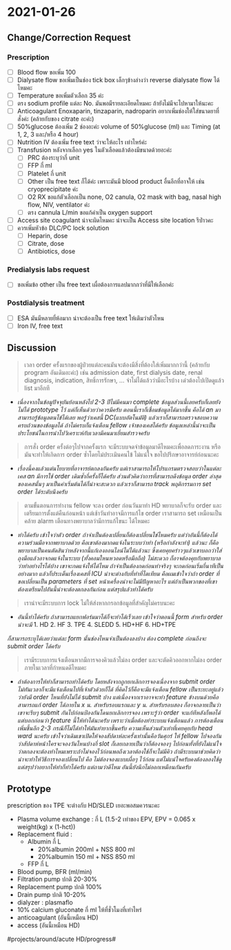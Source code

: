# 2021-01-26
## Change/Correction Request
### Prescription
- [ ] Blood flow ขอเพิ่ม 100
- [ ] Dialysate flow  ขอเพิ่มเป็นช่อง tick box เล็กๆข้างล่างว่า reverse dialysate flow ได้ไหมคะ
- [ ] Temperature ขอเพิ่มตัวเลือก 35 ค่ะ
- [ ] ตรง sodium profile แต่ละ No. มันพอมีรายละเอียดไหมคะ ถ้ายังไม่มีจะไปหามาให้นะคะ
- [ ] Anticoagulant Enoxaparin, tinzaparin, nadroparin อยากเพิ่มช่องให้ใส่ขนาดยาที่สั่งค่ะ (คล้ายกับของ citrate อะค่ะ)
- [ ] 50%glucose ต้องเพิ่ม 2 ช่องอะค่ะ volume of 50%glucose (ml) และ Timing (at 1, 2, 3 และ/หรือ 4 hour) 
- [ ] Nutrition IV ต้องเพิ่ม free text ว่าจะให้อะไร เท่าไหร่ค่ะ
- [ ] Transfusion หลังจากเลือก yes ในตัวเลือดแล้วต้องมีขนาดด้วยอะค่ะ
    - [ ] PRC ต้องระบุว่ากี่ unit
    - [ ] FFP กี่ ml
    - [ ] Platelet กี่ unit
    - [ ] Other เป็น free text ก็ได้ค่ะ เพราะมันมี blood product อื่นอีกที่อาจให้ เช่น cryoprecipitate ค่ะ
    - [ ] O2 RX ขอแก้ตัวเลือกเป็น none, O2 canula, O2 mask with bag, nasal high flow, NIV, ventilator ค่ะ
    - [ ] ตรง cannula L/min ขอแก้คำเป็น oxygen support
- [ ] Access site coagulant น่าจะผิดไหมคะ น่าจะเป็น Access site location รึป่าวคะ
- [ ] ควรเพิ่มหัวข้อ DLC/PC lock solution
    - [ ] Heparin, dose
    - [ ] Citrate, dose
    - [ ]  Antibiotics, dose

### Predialysis labs request
- [ ] ขอเพิ่มข้อ other เป็น free text เผื่อต้องการแลปมากกว่าที่มีให้เลือกค่ะ

### Postdialysis treatment
- [ ] ESA มันมีหลายยี่ห้อมาก น่าจะต้องเป็น free text ให้เติมว่าตัวไหน
- [ ] Iron IV, free text

## Discussion
> เวลา order ครั้งแรกของผู้ป่วยแต่ละคนมันจะต้องมีสิ่งที่ต้องใส่เพิ่มมากกว่านี้ (คล้ายกับ program อันเดิมอะค่ะ) เช่น admission date, first dialysis date, renal diagnosis, indication, สิทธิ์การรักษา, … จำไม่ได้แล้วว่ามีอะไรบ้าง เด๋วต้องไปเปิดดูแล้ว list มาอีกที  
> 
   * _เนื่องจากในข้อมูปัจจุบันย้อนหลังไป 2-3 ปีไม่มีคนมา complete ข้อมูลส่วนนี้เลยครับก็เลยยังไม่ได้ prototype ไว้ แต่ก็เห็นด้วยว่าควรมีครับ ตอนนี้เราก็เชื่อมข้อมูลได้มากขึ้น คือได้ an มาสามารถรู้ข้อมูลตนไข้ได้เลย พอรู้ว่าเคสนี้ DC(แบบอัตโนมัติ) แล้วเราก็สามารถตรวจสอบความครบถ้วนของข้อมูลได้ ถ้าไม่ครบก็แจ้งเตือน fellow เจ้าของเคสได้ครับ ข้อมูลเหล่านี้น่าจะเป็นประโยชน์ในการนำไปวิเคราะห์กับเวลามีคนมาเยี่ยมสำรวจครับ_
    
> การสั่ง order ครั้งต่อๆไปจากครั้งแรก จะมีระบบจดจำข้อมูลมาดีไหมคะเพื่อลดภาระงาน หรือมันจะทำให้เกิดการ order ซ้ำโดยไม่ประเมินคนไข้ ไม่แน่ใจ ขอไปปรึกษาอาจารย์ก่อนนะคะ  
   * _เรื่องนี้คงแล้วแต่นโยบายที่อาจารย์ตกลงกันครับ แต่เราสามารถให้โปรแกรมตรวจสอบว่าในแต่ละเคส an มีการใช้ order เดิมซ้ำกี่ครั้งก็ได้ครับ ส่วนตัวคิดว่าการที่สามารถดึงข้อมูล order ล่าสุดของเคสนั้นๆ มาเป็นค่าเริ่มต้นได้ก็น่าจะสะดวก แล้วเราก็สามารถ track พฤติกรรมการ set order ได้ระดับนึงครับ_

> ตามขั้นตอนการทำงาน fellow จะลง order ก่อนวันมาทำ HD พยาบาลก็จะรับ order และเตรียมการตั้งแต่คืนก่อนหน้า แต่เช้าวันทำอาจมีการแก้ไข order เราสามารถ set เหมือนเป็นคล้าย alarm เตือนทางพยาบาลว่ามีการแก้ไขนะ ได้ไหมคะ  
   * _ทำได้ครับ เข้าใจว่าตัว order ถ้าจำเป็นต้องเปลี่ยนก็ต้องเปลี่ยนใช่ไหมครับ แต่ว่าอันนี้ก็ต้องได้ความร่วมมือจากพยาบาลด้วย คือเขาต้องมากดแจ้งในระบบว่าทำ (หรือกำลังจะทำ) แล้วนะ ก็คือพยาบาลเป็นคนตัดสินว่าหลังจากนี้แก้เองออนไลน์ไม่ได้แล้วนะ ซึ่งเคยคุยคร่าวๆแล้วเขาบอกว่าใส่ถุงมือแล้วอาจกดแจ้งในระบบ (ทั้งคอมใหนหวอดหรือมือถือ) ไม่สะดวก ก็อาจต้องคุยกับพยาบาลว่าทำอย่างไรได้บ้าง เขาจะกดแจ้งให้ได้ไหม ถ้าจำเป็นต้องกดก่อนทำจริงๆ จะกดก่อนเริ่มกี่นาทีเป็นอย่างมาก แล้วก็ประเด็นเรื่องเคสที่ ICU น่าจะต่างกับที่ทำที่ไตเทียม คือผมเข้าใจว่าถ้า order ที่ขอเปลี่ยนเป็น parameters ที่ set หน้าเครื่องน่าจะไม่มีปัญหาอะไร แต่ถ้าเป็นพวกของที่เขาต้องเตรียมไปอันนี้น่าจะต้องตกลงกันก่อน แต่สรุปแล้วทำได้ครับ_

> เราน่าจะมีระบบการ lock ไม่ให้ส่งหากกรอกข้อมูลที่สำคัญไม่ครบนะคะ  
   * _อันนี้ทำได้ครับ ถ้าสามารถแยกฟอร์มมาได้ก็จะทำได้เร็วเลย เข้าใจว่าตอนนี้ form สำหรับ order น่าจะมี_
	1. HD
    2. HF
    3. TPE
    4. SLEDD
    5. HD+HF
    6. HD+TPE
      
  _ก็สามารถระบุได้เลยว่าแต่ละ form นั้นช่องไหนจำเป็นต้องลงบ้าง ต้อง complete ก่อนถึงจะ submit order ได้ครับ_

> เรามีระบบการแจ้งเตือนหากมีการจองคิวแล้วไม่ลง order และจะตัดคิวออกหากไม่ลง order ภายในเวลาที่กำหนดดีไหมคะ  
   * _ถ้าต้องการให้ทำก็สามารถทำได้ครับ โดยหลังจากถูกยกเลิกการจองเนื่องจาก submit order ไม่ทันเวลาก็จะมีแจ้งเตือนไปที่เจ้าตัวด้วยก็ได้ ที่คิดไว้ก็คือจะมีแจ้งเตือน fellow เป็นระยะอยู่แล้วว่ายังมี order ไหนที่ยังไม่ได้ submit บ้าง แต่เนื่องจากเราอาจจะทำ feature ข้างบนด้วยคือสามารถแก้ order ได้ภายใน x น. สำหรับรอบแรกและ y น. สำหรับรอบสอง ก็อาจกลายเป็นว่าเขาจะรีบๆ submit กันไปก่อนป้องกันโดนยกเลิกการจอง เพราะรู้ว่า order จะแก้ทีหลังก็พอได้ แต่บอกก่อนว่า feature นี้ให้ทำได้นะครับ เพราะว่าเมื่อต้องทำระบบแจ้งเตือนแล้ว การต้องเตือนเพิ่มขึ้นอีก 2-3 กรณีก็ไม่ได้ทำให้มันทำยากขึ้นครับ ความเห็นส่วนตัวเท่าที่เคยคุยกับ head ward นะครับ เข้าใจว่าเดิมเขาเปิดให้จองสัปดาห์ละครั้งเท่านั้นคือวันศุกร์ ให้ fellow ไปจองกันว่าสัปดาห์หน้าใครจะจองวันไหนบ้างกี่ slot ก็เลยกลายเป็นว่าก็ต้องจองๆ ไปก่อนทั้งที่ยังไม่แน่ใจว่าตกลงจะต้องทำไหมเพราะถ้าไม่จองไว้ก่อนพอถึงเวลาต้องใช้ก็จะไม่มีคิว ถ้ามีระบบมาช่วยคิดว่าน่าจะทำให้วิธีการจองเปลี่ยนไป คือ ไม่ต้องจองแบบเผื่อๆ ไว้ก่อน แต่ไม่แน่ใจครับคงต้องลองใช้ดู แต่สรุปว่าอยากให้ทำก็ทำได้ครับ แต่ถามว่าดีไหม อันนี้ยังนึกไม่ออกเหมือนกันครับ_

## Prototype
prescription ของ TPE จะต่างกับ HD/SLED เยอะพอสมควรนะคะ

* Plasma volume exchange : กี่ L (1.5-2 เท่าของ EPV, EPV = 0.065 x weight(kg) x (1-hct))
* Replacement fluid :
    * Albumin กี่ L
        * 20%albumin 200ml + NSS 800 ml
        * 20%albumin 150 ml + NSS 850 ml
    * FFP กี่ L
* Blood pump, BFR (ml/min)
* Filtration pump ปกติ 20-30%
* Replacement pump ปกติ 100%
* Drain pump ปกติ 10-20%
* dialyzer : plasmaflo
* 10% calcium gluconate กี่ ml ให้ที่ชั่วโมงที่เท่าไหร่
* anticoagulant (อันนี้เหมือน HD)
* access (อันนี้เหมือน HD)

#projects/around/acute HD/progress#

